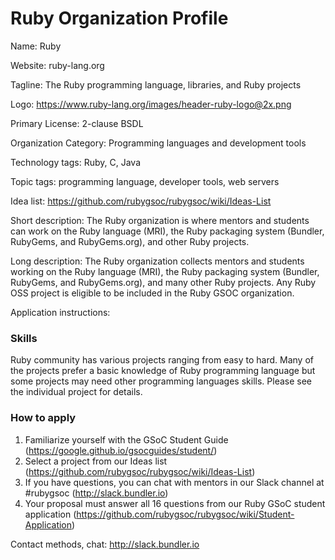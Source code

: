 # Ruby Organization Profile

Name: Ruby

Website: ruby-lang.org

Tagline: The Ruby programming language, libraries, and Ruby projects

Logo: https://www.ruby-lang.org/images/header-ruby-logo@2x.png

Primary License: 2-clause BSDL

Organization Category: Programming languages and development tools

Technology tags: Ruby, C, Java

Topic tags: programming language, developer tools, web servers

Idea list: https://github.com/rubygsoc/rubygsoc/wiki/Ideas-List

Short description: The Ruby organization is where mentors and students can work on the Ruby language (MRI), the Ruby packaging system (Bundler, RubyGems, and RubyGems.org), and other Ruby projects.

Long description: The Ruby organization collects mentors and students working on the Ruby language (MRI), the Ruby packaging system (Bundler, RubyGems, and RubyGems.org), and many other Ruby projects. Any Ruby OSS project is eligible to be included in the Ruby GSOC organization.

Application instructions:

### Skills

Ruby community has various projects ranging from easy to hard. Many of the projects prefer a basic knowledge of Ruby programming language but some projects may need other programming languages skills. Please see the individual project for details.

### How to apply

1. Familiarize yourself with the GSoC Student Guide (https://google.github.io/gsocguides/student/)
2. Select a project from our Ideas list (https://github.com/rubygsoc/rubygsoc/wiki/Ideas-List)
4. If you have questions, you can chat with mentors in our Slack channel at #rubygsoc (http://slack.bundler.io)
5. Your proposal must answer all 16 questions from our Ruby GSoC student application (https://github.com/rubygsoc/rubygsoc/wiki/Student-Application)

Contact methods, chat: http://slack.bundler.io
